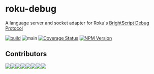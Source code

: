 # roku-debug
A language server and socket adapter for Roku's [BrightScript Debug Protocol](https://developer.roku.com/en-ca/docs/developer-program/debugging/socket-based-debugger.md)


[![build](https://img.shields.io/github/workflow/status/rokucommunity/roku-debug/build.svg?logo=github)](https://github.com/rokucommunity/roku-debug/actions?query=workflow%3Abuild)
![main](https://github.com/rokucommunity/roku-debug/workflows/main/badge.svg?branch=master)
[![Coverage Status](https://coveralls.io/repos/github/rokucommunity/roku-debug/badge.svg?branch=master)](https://coveralls.io/github/rokucommunity/roku-debug?branch=master)
[![NPM Version](https://badge.fury.io/js/roku-debug.svg?style=flat)](https://npmjs.org/package/roku-debug)


## Contributors
[![](https://sourcerer.io/fame/TwitchBronBron/rokucommunity/roku-debug/images/0)](https://sourcerer.io/fame/TwitchBronBron/rokucommunity/roku-debug/links/0)[![](https://sourcerer.io/fame/TwitchBronBron/rokucommunity/roku-debug/images/1)](https://sourcerer.io/fame/TwitchBronBron/rokucommunity/roku-debug/links/1)[![](https://sourcerer.io/fame/TwitchBronBron/rokucommunity/roku-debug/images/2)](https://sourcerer.io/fame/TwitchBronBron/rokucommunity/roku-debug/links/2)[![](https://sourcerer.io/fame/TwitchBronBron/rokucommunity/roku-debug/images/3)](https://sourcerer.io/fame/TwitchBronBron/rokucommunity/roku-debug/links/3)[![](https://sourcerer.io/fame/TwitchBronBron/rokucommunity/roku-debug/images/4)](https://sourcerer.io/fame/TwitchBronBron/rokucommunity/roku-debug/links/4)[![](https://sourcerer.io/fame/TwitchBronBron/rokucommunity/roku-debug/images/5)](https://sourcerer.io/fame/TwitchBronBron/rokucommunity/roku-debug/links/5)[![](https://sourcerer.io/fame/TwitchBronBron/rokucommunity/roku-debug/images/6)](https://sourcerer.io/fame/TwitchBronBron/rokucommunity/roku-debug/links/6)[![](https://sourcerer.io/fame/TwitchBronBron/rokucommunity/roku-debug/images/7)](https://sourcerer.io/fame/TwitchBronBron/rokucommunity/roku-debug/links/7)